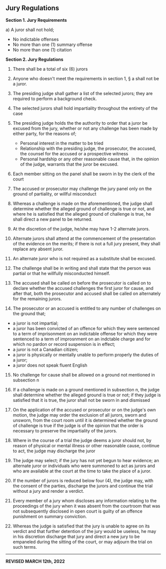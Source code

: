 ## Jury Regulations

**Section 1. Jury Requirements**

a) A juror shall not hold;
   - No indictable offenses
   - No more than one (1) summary offense
   - No more than one (1) citation

**Section 2. Jury Regulations**

1. There shall be a total of six (6) jurors

2. Anyone who doesn't meet the requirements in section 1, § a shall not be a juror.

3. The presiding judge shall gather a list of the selected jurors; they are required to perform a background check.

4. The selected jurors shall hold impartiality throughout the entirety of the case

5. The presiding judge holds the the authority to order that a juror be excused from the jury, whether or not any challenge has been made by either party, for the reasons of;
   - Personal interest in the matter to be tried
   - Relationship with the presiding judge, the prosecutor, the accused, the counsel for the accused or a prospective witness
   - Personal hardship or any other reasonable cause that, in the opinion of the judge, warrants that the juror be excused.

6. Each member sitting on the panel shall be sworn in by the clerk of the court

7. The accused or prosecutor may challenge the jury panel only on the ground of partiality, or willful misconduct

8. Whereas a challenge is made on the aforementioned, the judge shall determine whether the alleged ground of challenge is true or not, and where he is satisfied that the alleged ground of challenge is true, he shall direct a new panel to be returned.

9. At the discretion of the judge, he/she may have 1-2 alternate jurors.

10. Alternate jurors shall attend at the commencement of the presentation of the evidence on the merits; if there is not a full jury present, they shall replace any absent juror.

11. An alternate juror who is not required as a substitute shall be excused.

12. The challenge shall be in writing and shall state that the person was partial or that he willfully misconducted himself.

13. The accused shall be called on before the prosecutor is called on to declare whether the accused challenges the first juror for cause, and after that, both the prosecutor and accused shall be called on alternately for the remaining jurors.

14. The prosecutor or an accused is entitled to any number of challenges on the ground that;
   - a juror is not impartial;
   - a juror has been convicted of an offence for which they were sentenced to a term of imprisonment on an indictable offense for which they were sentenced to a term of improsnment on an indctable charge and for which no pardon or record suspension is in effect;
   - a juror is not a Canadian citizen;
   - a juror is physically or mentally unable to perform properly the duties of a juror;
   - a juror does not speak fluent English

15. No challenge for cause shall be allowed on a ground not mentioned in subsection n

16. If a challenge is made on a ground mentioned in subsection n, the judge shall determine whether the alleged ground is true or not; if they judge is satisfied that it is true, the juror shall not be sworn in and dismissed

17. On the application of the accused or prosecutor or on the judge's own motion, the judge may order the exclusion of all jurors, sworn and unsworn, from the court room until it is determined whether the ground of challenge is true if the judge is of the opinion that the order is necessary to preserve the impartiality of the jurors.

18. Where in the course of a trial the judge deems a juror should not, by reason of physical or mental illness or other reasonable cause, continue to act, the judge may discharge the juror

19. The judge may select; if the jury has not yet begun to hear evidence; an alternate juror or individuals who were summoned to act as jurors and who are available at the court at the time to take the place of a juror.

20. If the number of jurors is reduced below four (4), the judge may, with the consent of the parties, discharge the jurors and continue the trial without a jury and render a verdict.

21. Every member of a jury whom discloses any information relating to the proceedings of the jury when it was absent from the courtroom that was not subsequently disclosed in open court is guilty of an offence punishment on summary conviction.

22. Whereas the judge is satisfied that the jury is unable to agree on its verdict and that further detention of the jury would be useless, he may in his discretion discharge that jury and direct a new jury to be empaneled during the sitting of the court, or may adjourn the trial on such terms.

---

**REVISED MARCH 12th, 2022**

